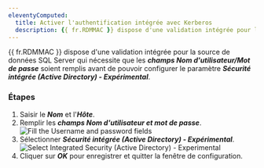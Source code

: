 ```yaml
---
eleventyComputed:
  title: Activer l'authentification intégrée avec Kerberos
  description: {{ fr.RDMMAC }} dispose d'une validation intégrée pour la source de données SQL Server qui nécessite que les champs Nom d'utilisateur/Mot de passe contiennent des informations.
---
```

{{ fr.RDMMAC }} dispose d'une validation intégrée pour la source de données SQL Server qui nécessite que les ***champs Nom d'utilisateur/Mot de passe*** soient remplis avant de pouvoir configurer le paramètre ***Sécurité intégrée (Active Directory) - Expérimental***.

### Étapes

1. Saisir le ***Nom*** et l'***Hôte***.
1. Remplir les ***champs Nom d'utilisateur et mot de passe***.
![Fill the Username and password fields](https://cdnweb.devolutions.net/docs/RDMM6002_2024_2.png)
1. Sélectionner ***Sécurité intégrée (Active Directory) - Expérimental***.
![Select Integrated Security (Active Directory) - Experimental](https://cdnweb.devolutions.net/docs/RDMM6003_2024_2.png)
1. Cliquer sur ***OK*** pour enregistrer et quitter la fenêtre de configuration.
